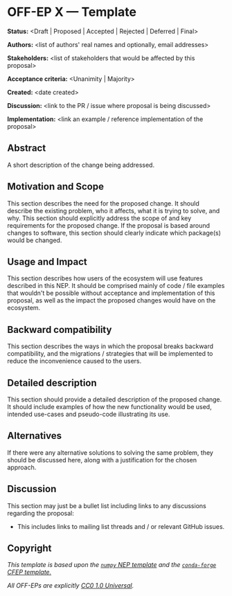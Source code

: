 # OFF-EP X — Template

**Status:** &lt;Draft | Proposed | Accepted | Rejected | Deferred | Final>

**Authors:** &lt;list of authors' real names and optionally, email addresses>

**Stakeholders:** &lt;list of stakeholders that would be affected by this proposal>

**Acceptance criteria:** <Unanimity | Majority>

[comment]: <> (What other acceptance criteria should be templated? Is this a good idea? See "How" in EP 0000)

**Created:** &lt;date created>

**Discussion:** &lt;link to the PR / issue where proposal is being discussed>

**Implementation:** &lt;link an example / reference implementation of the proposal>

## Abstract

A short description of the change being addressed.

## Motivation and Scope

This section describes the need for the proposed change. It should
describe the existing problem, who it affects, what it is trying to
solve, and why. This section should explicitly address the scope of and
key requirements for the proposed change.
If the proposal is based around changes to software, this section should clearly indicate which package(s) would be changed.

## Usage and Impact

This section describes how users of the ecosystem will use features 
described in this NEP. It should be comprised mainly of code / file 
examples that wouldn't  be possible without acceptance and implementation 
of this proposal, as well as the impact the proposed changes would have 
on the ecosystem. 

## Backward compatibility

This section describes the ways in which the proposal breaks backward
compatibility, and the migrations / strategies that will be implemented
to reduce the inconvenience caused to the users.

## Detailed description

This section should provide a detailed description of the proposed
change. It should include examples of how the new functionality would be
used, intended use-cases and pseudo-code illustrating its use.

## Alternatives

If there were any alternative solutions to solving the same problem,
they should be discussed here, along with a justification for the chosen
approach.

## Discussion

This section may just be a bullet list including links to any discussions
regarding the proposal:

- This includes links to mailing list threads and / or relevant GitHub issues.

## Copyright

*This template is based upon the [``numpy`` NEP template](
https://github.com/numpy/numpy/blob/master/doc/neps/nep-template.rst) and the
[``conda-forge`` CFEP template.](https://github.com/conda-forge/cfep/blob/master/cfep-00.md)*

*All OFF-EPs are explicitly [CC0 1.0 Universal](https://creativecommons.org/publicdomain/zero/1.0/).*
